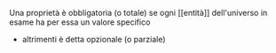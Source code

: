 Una proprietà è obbligatoria (o totale) se ogni [[entità]] dell'universo in esame ha per essa un valore specifico
- altrimenti è detta opzionale (o parziale)